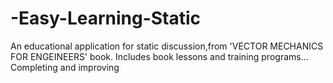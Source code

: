 # -Easy-Learning-Static
An educational application for static discussion,from 'VECTOR MECHANICS FOR ENGEINEERS' book.
Includes book lessons and training programs...
Completing and improving
